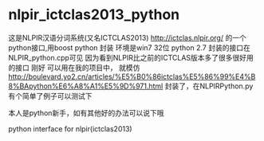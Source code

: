 nlpir_ictclas2013_python
========================
这是NLPIR汉语分词系统(又名ICTCLAS2013) http://ictclas.nlpir.org/
的一个python接口,用boost python 封装
环境是win7 32位 python 2.7 
封装的接口在NLPIR_python.cpp可见 因为看到NLPIR比之前的ICTCLAS版本多了很多很好用的接口 刚好
可以用在我的项目中， 就模仿
http://boulevard.yo2.cn/articles/%E5%B0%86ictclas%E5%86%99%E4%B8%BApython%E6%A8%A1%E5%9D%971.html
封装了，在NLPIRPython.py有个简单了例子可以测试下  

本人是python新手，如有其他好的办法可以说下哦


python interface for nlpir(ictclas2013)

